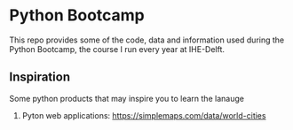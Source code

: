 # Python Bootcamp 
This repo provides some of the code, data and information used during the Python Bootcamp, the course I run every year at IHE-Delft. 

## Inspiration
Some python products that may inspire you to learn the lanauge
1. Pyton web applications: https://simplemaps.com/data/world-cities
